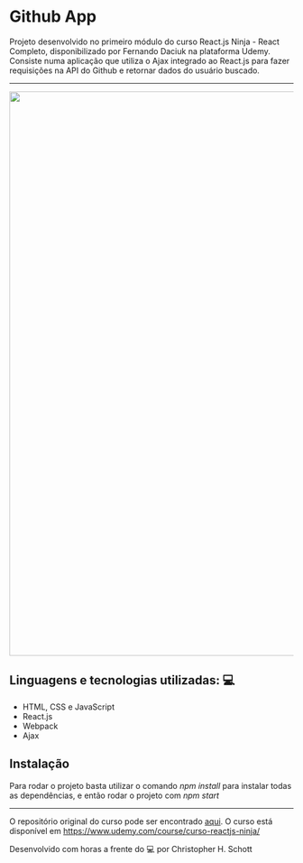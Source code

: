 # Github App

Projeto desenvolvido no primeiro módulo do curso React.js Ninja - React Completo, disponibilizado por Fernando Daciuk na plataforma Udemy. Consiste numa aplicação que utiliza o Ajax integrado ao React.js para fazer requisições na API do Github e retornar dados do usuário buscado.

<hr>
<p align="center">
  <img width="1000px" src="" />
</p>

## Linguagens e tecnologias utilizadas: :computer:

<ul>
  <li>HTML, CSS e JavaScript</li>
  <li>React.js</li>
  <li>Webpack</li>
  <li>Ajax</li>
</ul>

## Instalação

Para rodar o projeto basta utilizar o comando <i>npm install</i> para instalar todas as dependências, e então rodar o projeto com <i>npm start</i>

<hr>

O repositório original do curso pode ser encontrado <a href="">aqui</a>. O curso está disponível em https://www.udemy.com/course/curso-reactjs-ninja/

Desenvolvido com horas a frente do :computer: por Christopher H. Schott
